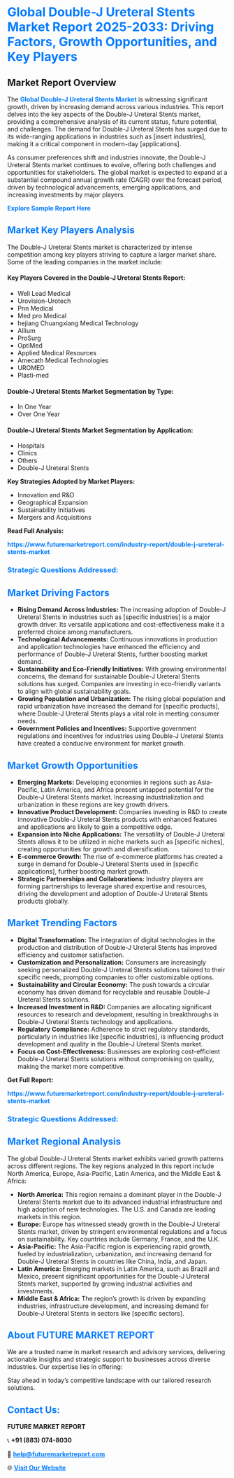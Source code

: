 <h1 style="color: #007BFF;">Global Double-J Ureteral Stents Market Report 2025-2033: Driving Factors, Growth Opportunities, and Key Players</h1>

<section id="overview">
<h2>Market Report Overview</h2>
<p>The <a href="https://www.futuremarketreport.com/industry-report/double-j-ureteral-stents-market" style="color: #007BFF; text-decoration: none;"><strong>Global Double-J Ureteral Stents Market</strong></a> is witnessing significant growth, driven by increasing demand across various industries. This report delves into the key aspects of the Double-J Ureteral Stents market, providing a comprehensive analysis of its current status, future potential, and challenges. The demand for Double-J Ureteral Stents has surged due to its wide-ranging applications in industries such as [insert industries], making it a critical component in modern-day [applications].</p>
<p>As consumer preferences shift and industries innovate, the Double-J Ureteral Stents market continues to evolve, offering both challenges and opportunities for stakeholders. The global market is expected to expand at a substantial compound annual growth rate (CAGR) over the forecast period, driven by technological advancements, emerging applications, and increasing investments by major players.</p>
</section>

<section id="overview">
<p><a href="https://www.futuremarketreport.com/request-sample/reportId=123319" style="color: #007BFF; text-decoration: none;"><strong>Explore Sample Report Here</strong></a></p>
</section>

<section id="key-players">
<h2 style="color: #007BFF;">Market Key Players Analysis</h2>
<p>The Double-J Ureteral Stents market is characterized by intense competition among key players striving to capture a larger market share. Some of the leading companies in the market include:</p>
<h4>Key Players Covered in the Double-J Ureteral Stents Report:</h4>
<ul><li>Well Lead Medical</li><li>Urovision-Urotech</li><li>Pnn Medical</li><li>Med pro Medical</li><li>hejiang Chuangxiang Medical Technology</li><li>Allium</li><li>ProSurg</li><li>OptiMed</li><li>Applied Medical Resources</li><li>Amecath Medical Technologies</li><li>UROMED</li><li>Plasti-med</li></ul>
<h4>Double-J Ureteral Stents Market Segmentation by Type:</h4>
<ul><li>In One Year</li><li>Over One Year</li></ul>

<h4>Double-J Ureteral Stents Market Segmentation by Application:</h4>
<ul><li>Hospitals</li><li>Clinics</li><li>Others</li><li>Double-J Ureteral Stents</li></ul>
<p><strong>Key Strategies Adopted by Market Players:</strong></p>
<ul>
<li>Innovation and R&D</li>
<li>Geographical Expansion</li>
<li>Sustainability Initiatives</li>
<li>Mergers and Acquisitions</li>
</ul>
</section>

<section>
<p><strong>Read Full Analysis: </strong></p><a href="https://www.futuremarketreport.com/industry-report/double-j-ureteral-stents-market" style="color: #007BFF; text-decoration: none;"><strong>https://www.futuremarketreport.com/industry-report/double-j-ureteral-stents-market</strong></a>
<h3 style="color: #007BFF;">Strategic Questions Addressed:</h3>
</section>

<section id="driving-factors">
<h2 style="color: #007BFF;">Market Driving Factors</h2>
<ul>
<li><strong>Rising Demand Across Industries:</strong> The increasing adoption of Double-J Ureteral Stents in industries such as [specific industries] is a major growth driver. Its versatile applications and cost-effectiveness make it a preferred choice among manufacturers.</li>
<li><strong>Technological Advancements:</strong> Continuous innovations in production and application technologies have enhanced the efficiency and performance of Double-J Ureteral Stents, further boosting market demand.</li>
<li><strong>Sustainability and Eco-Friendly Initiatives:</strong> With growing environmental concerns, the demand for sustainable Double-J Ureteral Stents solutions has surged. Companies are investing in eco-friendly variants to align with global sustainability goals.</li>
<li><strong>Growing Population and Urbanization:</strong> The rising global population and rapid urbanization have increased the demand for [specific products], where Double-J Ureteral Stents plays a vital role in meeting consumer needs.</li>
<li><strong>Government Policies and Incentives:</strong> Supportive government regulations and incentives for industries using Double-J Ureteral Stents have created a conducive environment for market growth.</li>
</ul>
</section>

<section id="growth-opportunities">
<h2 style="color: #007BFF;">Market Growth Opportunities</h2>
<ul>
<li><strong>Emerging Markets:</strong> Developing economies in regions such as Asia-Pacific, Latin America, and Africa present untapped potential for the Double-J Ureteral Stents market. Increasing industrialization and urbanization in these regions are key growth drivers.</li>
<li><strong>Innovative Product Development:</strong> Companies investing in R&D to create innovative Double-J Ureteral Stents products with enhanced features and applications are likely to gain a competitive edge.</li>
<li><strong>Expansion into Niche Applications:</strong> The versatility of Double-J Ureteral Stents allows it to be utilized in niche markets such as [specific niches], creating opportunities for growth and diversification.</li>
<li><strong>E-commerce Growth:</strong> The rise of e-commerce platforms has created a surge in demand for Double-J Ureteral Stents used in [specific applications], further boosting market growth.</li>
<li><strong>Strategic Partnerships and Collaborations:</strong> Industry players are forming partnerships to leverage shared expertise and resources, driving the development and adoption of Double-J Ureteral Stents products globally.</li>
</ul>
</section>

<section id="trending-factors">
<h2 style="color: #007BFF;">Market Trending Factors</h2>
<ul>
<li><strong>Digital Transformation:</strong> The integration of digital technologies in the production and distribution of Double-J Ureteral Stents has improved efficiency and customer satisfaction.</li>
<li><strong>Customization and Personalization:</strong> Consumers are increasingly seeking personalized Double-J Ureteral Stents solutions tailored to their specific needs, prompting companies to offer customizable options.</li>
<li><strong>Sustainability and Circular Economy:</strong> The push towards a circular economy has driven demand for recyclable and reusable Double-J Ureteral Stents solutions.</li>
<li><strong>Increased Investment in R&D:</strong> Companies are allocating significant resources to research and development, resulting in breakthroughs in Double-J Ureteral Stents technology and applications.</li>
<li><strong>Regulatory Compliance:</strong> Adherence to strict regulatory standards, particularly in industries like [specific industries], is influencing product development and quality in the Double-J Ureteral Stents market.</li>
<li><strong>Focus on Cost-Effectiveness:</strong> Businesses are exploring cost-efficient Double-J Ureteral Stents solutions without compromising on quality, making the market more competitive.</li>
</ul>
</section>

<section>
<p><strong>Get Full Report: </strong></p><a href="https://www.futuremarketreport.com/industry-report/double-j-ureteral-stents-market" style="color: #007BFF; text-decoration: none;"><strong>https://www.futuremarketreport.com/industry-report/double-j-ureteral-stents-market</strong></a>
<h3 style="color: #007BFF;">Strategic Questions Addressed:</h3>
</section>


<section id="regional-analysis">
<h2 style="color: #007BFF;">Market Regional Analysis</h2>
<p>The global Double-J Ureteral Stents market exhibits varied growth patterns across different regions. The key regions analyzed in this report include North America, Europe, Asia-Pacific, Latin America, and the Middle East & Africa:</p>
<ul>
<li><strong>North America:</strong> This region remains a dominant player in the Double-J Ureteral Stents market due to its advanced industrial infrastructure and high adoption of new technologies. The U.S. and Canada are leading markets in this region.</li>
<li><strong>Europe:</strong> Europe has witnessed steady growth in the Double-J Ureteral Stents market, driven by stringent environmental regulations and a focus on sustainability. Key countries include Germany, France, and the U.K.</li>
<li><strong>Asia-Pacific:</strong> The Asia-Pacific region is experiencing rapid growth, fueled by industrialization, urbanization, and increasing demand for Double-J Ureteral Stents in countries like China, India, and Japan.</li>
<li><strong>Latin America:</strong> Emerging markets in Latin America, such as Brazil and Mexico, present significant opportunities for the Double-J Ureteral Stents market, supported by growing industrial activities and investments.</li>
<li><strong>Middle East & Africa:</strong> The region’s growth is driven by expanding industries, infrastructure development, and increasing demand for Double-J Ureteral Stents in sectors like [specific sectors].</li>
</ul>
</section>

<footer>
<h2 style="color: #007BFF;">About FUTURE MARKET REPORT</h2>
<p>We are a trusted name in market research and advisory services, delivering actionable insights and strategic support to businesses across diverse industries. Our expertise lies in offering:</p>

<p>Stay ahead in today’s competitive landscape with our tailored research solutions.</p>

<h2 style="color: #007BFF;">Contact Us:</h2>
<p><strong>FUTURE MARKET REPORT</strong></p>
<p>📞 <strong>+91 (883) 074-8030</strong></p>
<p>📧 <strong><a href="mailto:help@futuremarketreport.com" style="color: #007BFF;">help@futuremarketreport.com</a></strong></p>
<p>🌐 <strong><a href="https://www.futuremarketreport.com/" style="color: #007BFF;">Visit Our Website</a></strong></p>
</footer>